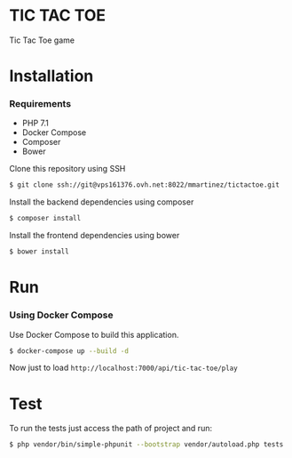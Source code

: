 TIC TAC TOE
=====================

Tic Tac Toe game

# Installation 

### Requirements

- PHP 7.1
- Docker Compose
- Composer
- Bower

Clone this repository using SSH

```bash
$ git clone ssh://git@vps161376.ovh.net:8022/mmartinez/tictactoe.git
```

Install the backend dependencies using composer

```bash
$ composer install
```

Install the frontend dependencies using bower

```bash
$ bower install
```

# Run

### Using Docker Compose

Use Docker Compose to build this application.

```bash
$ docker-compose up --build -d
```

Now just to load `http://localhost:7000/api/tic-tac-toe/play`

# Test

To run the tests just access the path of project and run:

```bash
$ php vendor/bin/simple-phpunit --bootstrap vendor/autoload.php tests
```

